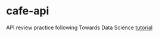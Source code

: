 # cafe-api
API review practice following Towards Data Science [tutorial](https://towardsdatascience.com/the-right-way-to-build-an-api-with-python-cd08ab285f8f)
